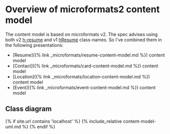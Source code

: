 ---
---
# Overview of microformats2 content model

The content model is based on microformats v2. The spec advises using both v2 [h-resume] and v1 [hResume] class-names. So I've combined them in the following presentations:

- [Resume]({% link _microformats/resume-content-model.md %}) content model
- [Contact]({% link _microformats/card-content-model.md %}) content model
- [Location]({% link _microformats/location-content-model.md %}) content model
- [Event]({% link _microformats/event-content-model.md %}) content model

## Class diagram

{% if site.url contains 'localhost' %}
  {% include_relative content-model-uml.md %}
{% endif %}

[h-resume]: http://microformats.org/wiki/h-resume "h-resume v2 microformat"
[hResume]: http://microformats.org/wiki/hResume "hResume v1 microformat"
